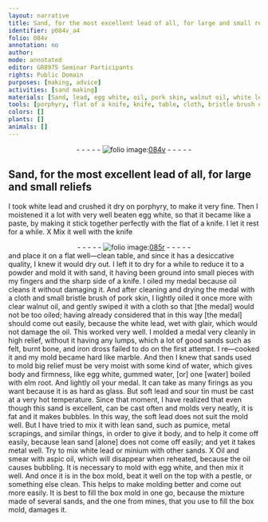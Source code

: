 ```yaml
---
layout: narrative
title: Sand, for the most excellent lead of all, for large and small reliefs
identifier: p084v_a4
folio: 084v
annotation: no
author:
mode: annotated
editor: GR8975 Seminar Participants
rights: Public Domain
purposes: [making, advice]
activities: [sand making]
materials: [Sand, lead, egg white, oil, pork skin, walnut oil, white lead, glair, burnt bone, iron dross, gummed water, elm root, soft lead, sour tin, lean sand, pumice, metal scrapings, minium, aspic oil]
tools: [porphyry, flat of a knife, knife, table, cloth, bristle brush of pork skin, box mold, pestle]
colors: []
plants: []
animals: []
---
```


 <div class="folio" align="center">- - - - - <a href="http://gallica.bnf.fr/ark:/12148/btv1b10500001g/f174.image" target="_blank"><img src="https://cu-mkp.github.io/GR8975-edition/assets/photo-icon.png" alt="folio image: " style="display:inline-block; margin-bottom:-3px;"/>084v</a> - - - - - </div> <span class="activity"></span> 

## <span class="material">Sand</span>, for the most excellent <span class="material">lead</span> of all, for large and small reliefs

   I took white <span class="material">lead</span> and crushed it dry on <span class="tool">porphyry</span>, to make it very fine. Then I moistened it a lot with very well beaten <span class="material">egg white</span>, so that it became like a paste, by making it stick together perfectly with the <span class="tool">flat of a knife</span>. I let it rest for a while.   X    Mix it well with the <span class="tool">knife</span>  <div class="folio" align="center">- - - - - <a href="http://gallica.bnf.fr/ark:/12148/btv1b10500001g/f175.image" target="_blank"><img src="https://cu-mkp.github.io/GR8975-edition/assets/photo-icon.png" alt="folio image: " style="display:inline-block; margin-bottom:-3px;"/>085r</a> - - - - - </div>   and place it on a flat well—clean <span class="tool">table</span>, and since it has a desiccative quality, I knew it would dry out. I left it to dry for a while to reduce it to a powder and mold it with sand, it having been ground into small pieces with my fingers and the sharp side of a <span class="tool">knife</span>. I oiled my medal because <span class="material">oil</span> cleans it without damaging it. And after cleaning and drying the medal with a <span class="tool">cloth</span> and small <span class="tool">bristle brush of <span class="material">pork skin</span></span>, I lightly oiled it once more with clear <span class="material">walnut oil</span>, and gently swiped it with a <span class="tool">cloth</span> so that [the medal] would not be too oiled; having already considered that in this way [the medal] should come out easily, because the <span class="material">white lead</span>, wet with <span class="material">glair</span>, which would not damage the oil. This worked very well. I molded a medal very cleanly in high relief, without it having any lumps, which a lot of good sands such as felt, <span class="material">burnt bone</span>, and <span class="material">iron dross</span> failed to do on the first attempt. I re—cooked it and my mold became hard like marble. And then I knew that sands used to mold big relief must be very moist with some kind of water, which gives body and firmness, like <span class="material">egg white</span>, <span class="material">gummed water</span>, [or] one [water] boiled with <span class="material">elm root</span>. And lightly oil your medal. It can take as many firings as you want because it is as hard as glass. But <span class="material">soft lead</span> and <span class="material">sour tin</span> must be cast at a very hot temperature.    Since that moment, I have realized that even though this sand is excellent, can be cast often and molds very neatly, it is fat and it makes bubbles. In this way, the <span class="material">soft lead</span> does not suit the mold well. But I have tried to mix it with <span class="material">lean sand</span>, such as <span class="material">pumice</span>, <span class="material">metal scrapings</span>, and similar things, in order to give it body, and to help it come off easily, because lean sand [alone] does not come off easily; and yet it takes metal well.    Try to mix <span class="material">white lead</span> or <span class="material">minium</span> with other sands.   X    Oil and smear with <span class="material">aspic oil</span>, which will disappear when reheated, because the oil causes bubbling.    It is necessary to mold with <span class="material">egg white</span>, and then mix it well. And once it is in the <span class="tool">box mold</span>, beat it well on the top with a <span class="tool">pestle</span>, or something else clean. This helps to make molding better and come out more easily.    It is best to fill the <span class="tool">box mold</span> in one go, because the mixture made of several sands, and the one from mines, that you use to fill the <span class="tool">box mold</span>, damages it.  